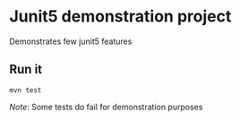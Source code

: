 # Junit5 demonstration project
Demonstrates few junit5 features

## Run it
```mvn test```

_Note_: Some tests do fail for demonstration purposes
